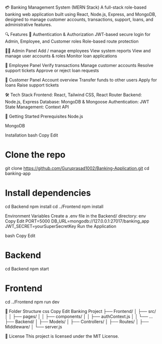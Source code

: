 💳 Banking Management System (MERN Stack)
A full-stack role-based banking web application built using React, Node.js, Express, and MongoDB, designed to manage customer accounts, transactions, support, loans, and administrative features.

🔍 Features
🔐 Authentication & Authorization
JWT-based secure login for Admin, Employee, and Customer roles
Role-based route protection

🧑‍💼 Admin Panel
Add / manage employees
View system reports
View and manage user accounts & roles
Monitor loan applications

🏦 Employee Panel
Verify transactions
Manage customer accounts
Resolve support tickets
Approve or reject loan requests

👤 Customer Panel
Account overview
Transfer funds to other users
Apply for loans
Raise support tickets

🛠️ Tech Stack
Frontend: React, Tailwind CSS, React Router
Backend: Node.js, Express
Database: MongoDB & Mongoose
Authentication: JWT
State Management: Context API

🚀 Getting Started
Prerequisites
Node.js

MongoDB

Installation
bash
Copy
Edit
# Clone the repo
git clone https://github.com/Guruprasad1002/Banking-Application.git
cd banking-app

# Install dependencies
cd Backend
npm install
cd ../Frontend
npm install

Environment Variables
Create a .env file in the Backend/ directory:
env
Copy
Edit
PORT=5000
DB_URL=mongodb://127.0.0.1:27017/banking_app
JWT_SECRET=yourSuperSecretKey
Run the Application

bash
Copy
Edit
# Backend
cd Backend
npm start

# Frontend
cd ../Frontend
npm run dev

📂 Folder Structure
css
Copy
Edit
Banking Project
├── Frontend/
│   ├── src/
│   │   ├── pages/
│   │   ├── components/
│   │   ├── authContext.js
│   │   └── ...
├── Backend/
│   ├── Models/
│   ├── Controllers/
│   ├── Routes/
│   ├── Middleware/
│   └── server.js


📌 License
This project is licensed under the MIT License.

